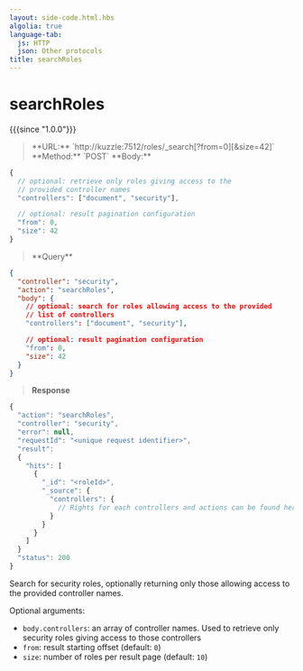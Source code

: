 ```yaml
---
layout: side-code.html.hbs
algolia: true
language-tab:
  js: HTTP
  json: Other protocols
title: searchRoles
---
```



# searchRoles

{{{since "1.0.0"}}}


<blockquote class="js">
<p>
**URL:** `http://kuzzle:7512/roles/_search[?from=0][&size=42]`  
**Method:** `POST`  
**Body:**
</p>
</blockquote>


```js
{
  // optional: retrieve only roles giving access to the
  // provided controller names
  "controllers": ["document", "security"],

  // optional: result pagination configuration
  "from": 0,
  "size": 42
}
```

<blockquote class="json">
<p>
**Query**
</p>
</blockquote>

```json
{
  "controller": "security",
  "action": "searchRoles",
  "body": {
    // optional: search for roles allowing access to the provided
    // list of controllers
    "controllers": ["document", "security"],

    // optional: result pagination configuration
    "from": 0,
    "size": 42
  }
}
```

>**Response**

```javascript
{
  "action": "searchRoles",
  "controller": "security",
  "error": null,
  "requestId": "<unique request identifier>",
  "result": 
  {
    "hits": [
      {
        "_id": "<roleId>",
        "_source": {
          "controllers": {
            // Rights for each controllers and actions can be found here
          }
        }
      }
    ]
  }
  "status": 200
}
```

Search for security roles, optionally returning only those allowing access to the provided controller names.

Optional arguments:
* `body.controllers`: an array of controller names. Used to retrieve only security roles giving access to those controllers
* `from`: result starting offset (default: `0`)
* `size`: number of roles per result page (default: `10`)
